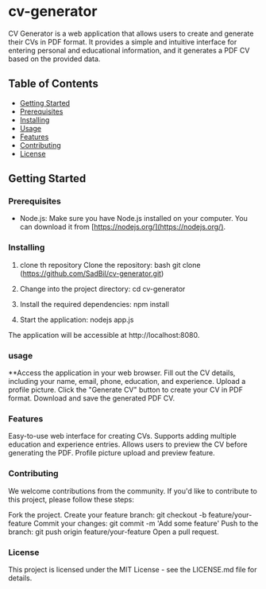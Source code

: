 # cv-generator
CV Generator is a web application that allows users to create and generate their CVs in PDF format. It provides a simple and intuitive interface for entering personal and educational information, and it generates a PDF CV based on the provided data.

## Table of Contents

- [Getting Started](#getting-started)
- [Prerequisites](#prerequisites)
- [Installing](#installing)
- [Usage](#usage)
- [Features](#features)
- [Contributing](#contributing)
- [License](#license)

## Getting Started
### Prerequisites

- Node.js: Make sure you have Node.js installed on your computer. You can download it from [https://nodejs.org/](https://nodejs.org/).


### Installing
1. clone th repository 
Clone the repository:
bash
git clone (https://github.com/SadBil/cv-generator.git)
2. Change into the project directory:
cd cv-generator
3. Install the required dependencies:
npm install

4. Start the application:
nodejs app.js

The application will be accessible at http://localhost:8080.


### usage
**Access the application in your web browser.
Fill out the CV details, including your name, email, phone, education, and experience.
Upload a profile picture.
Click the "Generate CV" button to create your CV in PDF format.
Download and save the generated PDF CV.

### Features
Easy-to-use web interface for creating CVs.
Supports adding multiple education and experience entries.
Allows users to preview the CV before generating the PDF.
Profile picture upload and preview feature.

### Contributing
We welcome contributions from the community. If you'd like to contribute to this project, please follow these steps:

Fork the project.
Create your feature branch: git checkout -b feature/your-feature
Commit your changes: git commit -m 'Add some feature'
Push to the branch: git push origin feature/your-feature
Open a pull request.

### License
This project is licensed under the MIT License - see the LICENSE.md file for details.


